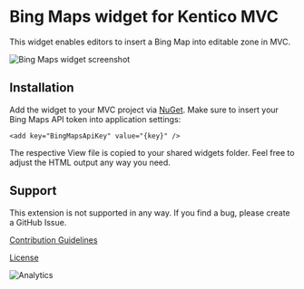 # Bing Maps widget for Kentico MVC

This widget enables editors to insert a Bing Map into editable zone in MVC.

![Bing Maps widget screenshot](https://devnet.kentico.com/getattachment/Articles/2019-04/Build-a-Portal-Engine-widget-in-MVC/mvc-b1-1.png?lang=en-US)

## Installation
Add the widget to your MVC project via [NuGet](https://www.nuget.org/packages/Ondrabus.Kentico.Mvc.Widget.BingMaps).
Make sure to insert your Bing Maps API token into application settings:

`<add key="BingMapsApiKey" value="{key}" />`

The respective View file is copied to your shared widgets folder. Feel free to adjust the HTML output any way you need.

## Support
This extension is not supported in any way. If you find a bug, please create a GitHub Issue.

[Contribution Guidelines](https://github.com/Kentico/devnet.kentico.com/blob/master/CONTRIBUTING.md)

[License](https://github.com/Kentico/devnet.kentico.com/blob/master/LICENSE.md)

![Analytics](https://kentico-ga-beacon.azurewebsites.net/api/UA-69014260-4/ondrabus/kentico-mvcwidget-bing-maps?pixel)
